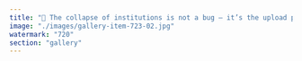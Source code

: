 ```yaml
---
title: "📸 The collapse of institutions is not a bug — it’s the upload process.<br /><br />The bank will eventually go on-chain.<br /><br />Its current moat is its control over meatspace client flow — onboarding, compliance, fiat access.<br /><br />But once that flow becomes on-chain, the flow becomes free. Autonomous. Programmable.<br /><br />On-chain, there is no lock-in. Switching is instant. Movement is native.<br />What used to be hard becomes trivial. What used to be guarded becomes permissionless.<br /><br />Slowly, piece by piece, society as we know it is being decomposed into primitive, composable, and trustless flows on-chain.<br /><br />Identity → on-chain reputation and attestations<br />Credit → decentralized, social, and algorithmic<br />Custody → smart contracts, not custodians<br />Compliance → real-time transparency, not opaque reporting<br />Governance → programmable consensus, not legacy structures<br /><br />The institutions we rely on today will either become protocols, serve protocols — or fade.<br /><br />This isn’t just about technology.<br />It’s a fundamental shift in how value, coordination, and trust operate.<br /><br />From institutions → to flows.<br />From intermediaries → to autonomy.<br />From control → to composability.<br /><br />It's already happening."
image: "./images/gallery-item-723-02.jpg"
watermark: "720"
section: "gallery"
---
```

